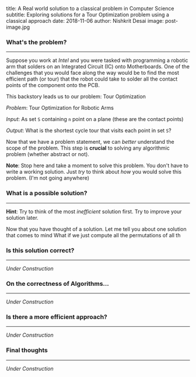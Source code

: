 title: A Real world solution to a classical problem in Computer Science
subtitle: Exploring solutions for a Tour Optimization problem using a classical approach
date: 2018-11-06
author: Nishkrit Desai
image: post-image.jpg

### What's the problem?
----
Suppose you work at _Intel_ and you were tasked with programming a robotic arm that
solders on an Integrated Circuit (IC) onto Motherboards. One of the challenges that you
would face along the way would be to find the most efficient path (or tour) that the robot
could take to solder all the contact points of the component onto the PCB.

This backstory leads us to our problem: Tour Optimization

_Problem_: Tour Optimization for Robotic Arms

_Input_: As set `S` containing `n` point on a plane (these are the contact points)

_Output_: What is the shortest cycle tour that visits each point in set `S`?

Now that we have a problem statement, we can _better_ understand the scope of the problem.
This step is **crucial** to solving any algorithmic problem (whether abstract or not).

**Note**: Stop here and take a moment to solve this problem. You don't have to write a
working solution. Just _try_ to think about _how_ you would solve this problem. (I'm not going anywhere)
### What is a possible solution?
-----
**Hint**: Try to think of the most _inefficient_ solution first. Try to improve your solution later.

 Now that you have thought of a solution. Let me tell you about one solution that comes to mind
 What if we just compute all the permutations of all th

### Is this solution correct?
-----
_Under Construction_

### On the correctness of Algorithms...
----
_Under Construction_

### Is there a more efficient approach?
-----
_Under Construction_

### Final thoughts
-----
_Under Construction_
